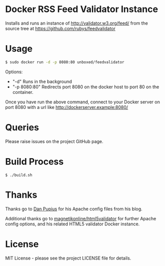 # Docker RSS Feed Validator Instance

Installs and runs an instance of http://validator.w3.org/feed/ from the source
tree at https://github.com/rubys/feedvalidator

# Usage

```sh
$ sudo docker run -d -p 8080:80 unboxed/feedvalidator
```

Options:

* "-d" Runs in the background
* "-p 8080:80" Redirects port 8080 on the docker host to port 80 on the container.

Once you have run the above command, connect to your Docker server on port 8080
with a url like http://dockerserver.example:8080/

# Queries

Please raise issues on the project GitHub page.

# Build Process

```shell
$ ./build.sh
```

# Thanks

Thanks go to [Dan Pupius](https://medium.com/dev-tricks/apache-and-php-on-docker-44faef716150)
for his Apache config files from his blog.

Additional thanks go to
[magnetikonline/html5validator](https://registry.hub.docker.com/u/magnetikonline/html5validator/)
for further Apache config options, and his related HTML5 validator Docker
instance.

# License

MIT License - please see the project LICENSE file for details.
